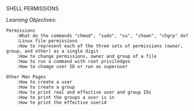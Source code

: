 SHELL PERMISSIONS

*Learning Objectives*:

	Permissions
		:What do the commands "chmod", "sudo", "su", "chown", "chgrp" do?
		:Linux file permissions
		:How to represent each of the three sets of permissions (owner, group, and other) as a single digit
		:How to change permissions, owner and group of a file
		:How to run a command with root priviledges
		:How to chamge user ID or run as superuser

	Other Man Pages
		:How to create a user
		:How to create a group
		:How to print real and effective user and group IDs
		:How to print the groups a user is in
		:How to print the effective userid
